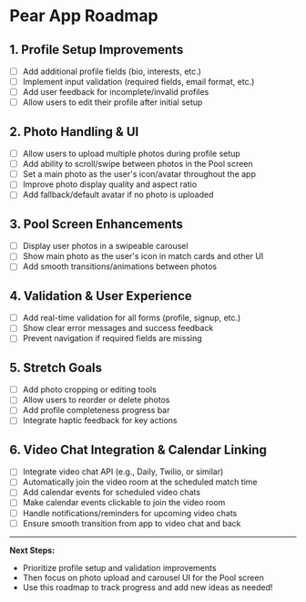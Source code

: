# Pear App Roadmap

## 1. Profile Setup Improvements
- [ ] Add additional profile fields (bio, interests, etc.)
- [ ] Implement input validation (required fields, email format, etc.)
- [ ] Add user feedback for incomplete/invalid profiles
- [ ] Allow users to edit their profile after initial setup

## 2. Photo Handling & UI
- [ ] Allow users to upload multiple photos during profile setup
- [ ] Add ability to scroll/swipe between photos in the Pool screen
- [ ] Set a main photo as the user's icon/avatar throughout the app
- [ ] Improve photo display quality and aspect ratio
- [ ] Add fallback/default avatar if no photo is uploaded

## 3. Pool Screen Enhancements
- [ ] Display user photos in a swipeable carousel
- [ ] Show main photo as the user's icon in match cards and other UI
- [ ] Add smooth transitions/animations between photos

## 4. Validation & User Experience
- [ ] Add real-time validation for all forms (profile, signup, etc.)
- [ ] Show clear error messages and success feedback
- [ ] Prevent navigation if required fields are missing

## 5. Stretch Goals
- [ ] Add photo cropping or editing tools
- [ ] Allow users to reorder or delete photos
- [ ] Add profile completeness progress bar
- [ ] Integrate haptic feedback for key actions

## 6. Video Chat Integration & Calendar Linking
- [ ] Integrate video chat API (e.g., Daily, Twilio, or similar)
- [ ] Automatically join the video room at the scheduled match time
- [ ] Add calendar events for scheduled video chats
- [ ] Make calendar events clickable to join the video room
- [ ] Handle notifications/reminders for upcoming video chats
- [ ] Ensure smooth transition from app to video chat and back

---

**Next Steps:**
- Prioritize profile setup and validation improvements
- Then focus on photo upload and carousel UI for the Pool screen
- Use this roadmap to track progress and add new ideas as needed! 